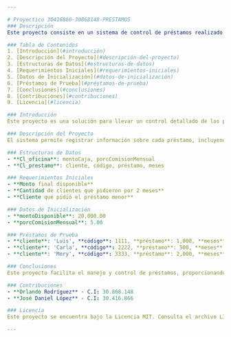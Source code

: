 ```yaml
---

# Proyectico 30416866-30868148-PRESTAMOS
### Descripción
Este proyecto consiste en un sistema de control de préstamos realizado por una oficina. El sistema permite registrar información sobre cada préstamo, incluyendo el nombre del cliente, código del préstamo, monto y cantidad de meses. El programa está diseñado para calcular el monto disponible para préstamos y el porcentaje de comisión mensual que se cobrará. El proyecto fue desarrollado en VSCode utilizando HTML y JavaScript, siguiendo el patrón de diseño MVC. No requiere instalación ya que es una página web. Los autores del proyecto son Orlando Rodríguez C.I: 30.868.148 y José Daniel López C.I: 30.416.866.

### Tabla de Contenidos
1. [Introducción](#introducción)
2. [Descripción del Proyecto](#descripción-del-proyecto)
3. [Estructuras de Datos](#estructuras-de-datos)
4. [Requerimientos Iniciales](#requerimientos-iniciales)
5. [Datos de Inicialización](#datos-de-inicialización)
6. [Préstamos de Prueba](#préstamos-de-prueba)
7. [Conclusiones](#conclusiones)
8. [Contribuciones](#contribuciones)
9. [Licencia](#licencia)

### Introducción
Este proyecto es una solución para llevar un control detallado de los préstamos en una oficina. Permite gestionar información clave sobre los préstamos y realizar cálculos importantes.

### Descripción del Proyecto
El sistema permite registrar información sobre cada préstamo, incluyendo el nombre del cliente, código del préstamo, monto y cantidad de meses. Además, calcula el monto disponible para préstamos y el porcentaje de comisión mensual a cobrar.

### Estructuras de Datos
- **Cl_oficina**: montoCaja, porcComisionMensual
- **Cl_prestamo**: cliente, código, préstamo, meses

### Requerimientos Iniciales
- **Monto final disponible**
- **Cantidad de clientes que pidieron por 2 meses**
- **Cliente que pidió el préstamo menor**

### Datos de Inicialización
- **montoDisponible**: 20,000.00
- **porcComisionMensual**: 5.00

### Préstamos de Prueba
- **cliente**: 'Luis', **código**: 1111, **préstamo**: 1,000, **meses**: 3
- **cliente**: 'Carla', **código**: 2222, **préstamo**: 500, **meses**: 2
- **cliente**: 'Mery', **código**: 3333, **préstamo**: 2,000, **meses**: 5

### Conclusiones
Este proyecto facilita el manejo y control de préstamos, proporcionando herramientas para el registro y cálculo eficiente de información clave.

### Contribuciones
- **Orlando Rodríguez** - C.I: 30.868.148
- **José Daniel López** - C.I: 30.416.866

### Licencia
Este proyecto se encuentra bajo la Licencia MIT. Consulta el archivo LICENSE para más detalles.

---
```

